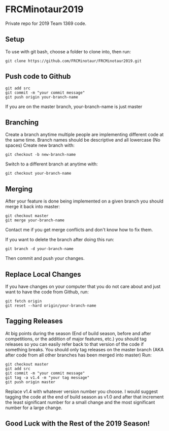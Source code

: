 # FRCMinotaur2019
Private repo for 2019 Team 1369 code.

## Setup
To use with git bash, choose a folder to clone into, then run:
```
git clone https://github.com/FRCMinotaur/FRCMinotaur2019.git
```
## Push code to Github
```
git add src
git commit -m "your commit message"
git push origin your-branch-name
```
If you are on the master branch, your-branch-name is just master
## Branching
Create a branch anytime multiple people are implementing different code at the same time.
Branch names should be descriptive and all lowercase (No spaces)
Create new branch with:
```
git checkout -b new-branch-name
```
Switch to a different branch at anytime with:
```
git checkout your-branch-name
```
## Merging
After your feature is done being implemented on a given branch you should merge it back into master:
```
git checkout master
git merge your-branch-name
```
Contact me if you get merge conflicts and don't know how to fix them.

If you want to delete the branch after doing this run:
```
git branch -d your-branch-name
```
Then commit and push your changes.
## Replace Local Changes
If you have changes on your computer that you do not care about and just want to have the code from Github, run:
```
git fetch origin
git reset --hard origin/your-branch-name
```
## Tagging Releases
At big points during the season (End of build season, before and after competitions, or the addition of major features, etc.) you should tag releases so you can easily refer back to that version of the code if something breaks. You should only tag releases on the master branch (AKA after code from all other branches has been merged into master) Run:
```
git checkout master
git add src
git commit -m "your commit message"
git tag -a v1.4 -m "your tag message"
git push origin master
```
Replace v1.4 with whatever version number you choose.  I would suggest tagging the code at the end of build season as v1.0 and after that increment the least significant number for a small change and the most significant number for a large change.

## Good Luck with the Rest of the 2019 Season!


